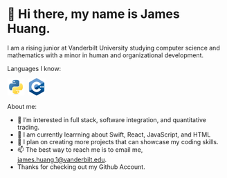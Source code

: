 
# 👋 Hi there, my name is James Huang. 

I am a rising junior at Vanderbilt University studying computer science and mathematics with a minor in human and organizational development.

Languages I know:

  <img src= "https://github.com/devicons/devicon/blob/master/icons/python/python-original.svg" title="Python" alt="Python" width="40" height="40"/>&nbsp;
    <img src="https://github.com/devicons/devicon/blob/master/icons/cplusplus/cplusplus-original.svg" title="C++" alt="C++" width="40" height="40"/>&nbsp;

About me:

- 👀 I’m interested in full stack, software integration, and quantitative trading.
- 🌱 I am currently learrning about Swift, React, JavaScript, and HTML
- 💞️ I plan on creating more projects that can showcase my coding skills.
- 📫 The best way to reach me is to email me, james.huang.1@vanderbilt.edu.
- Thanks for checking out my Github Account.
